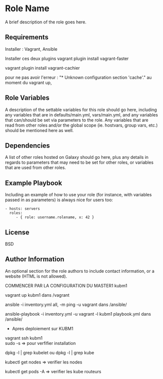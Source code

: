 Role Name
=========

A brief description of the role goes here.

Requirements
------------
Installer : Vagrant, Ansible

Installer ces deux plugins 
vagrant plugin install vagrant-faster

vagrant plugin install vagrant-cachier

pour ne pas avoir  l'erreur : "* Unknown configuration section 'cache'." au moment du vagrant up,

Role Variables
--------------

A description of the settable variables for this role should go here, including any variables that are in defaults/main.yml, vars/main.yml, and any variables that can/should be set via parameters to the role. Any variables that are read from other roles and/or the global scope (ie. hostvars, group vars, etc.) should be mentioned here as well.

Dependencies
------------

A list of other roles hosted on Galaxy should go here, plus any details in regards to parameters that may need to be set for other roles, or variables that are used from other roles.

Example Playbook
----------------

Including an example of how to use your role (for instance, with variables passed in as parameters) is always nice for users too:

    - hosts: servers
      roles:
         - { role: username.rolename, x: 42 }

License
-------

BSD

Author Information
------------------

An optional section for the role authors to include contact information, or a website (HTML is not allowed).

COMMENCER PAR LA CONFIGURATION DU MASTER1 kubm1

vagrant up kubm1 dans /vagrant

ansible -i inventory.yml all, -m ping -u vagrant dans /ansible/

ansible-playbook -i inventory.yml -u vagrant -l kubm1 playbook.yml dans /ansible/

* Apres deploiement sur KUBM1

vagrant ssh kubm1  
sudo -s
=> pour verfifier installation

dpkg -l | grep kubelet ou dpkg -l | grep kube

kubectl get nodes => verifier les nodes

kubectl get pods -A => verifier les kube routeurs



